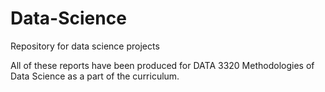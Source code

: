 # Data-Science
Repository for data science projects

All of these reports have been produced for DATA 3320 Methodologies of Data Science as a part of the curriculum. 

